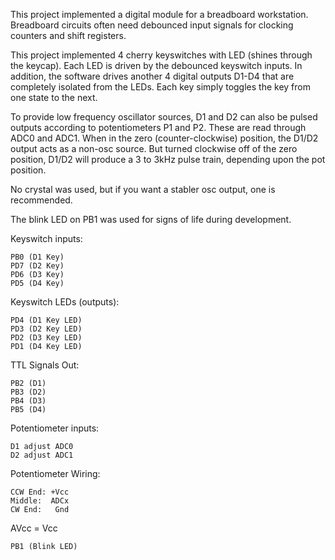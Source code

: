 This project implemented a digital module for a breadboard workstation.
Breadboard circuits often need debounced input signals for clocking
counters and shift registers.

This project implemented 4 cherry keyswitches with LED (shines through
the keycap). Each LED is driven by the debounced keyswitch inputs. In
addition, the software drives another 4 digital outputs D1-D4 that are 
completely isolated from the LEDs. Each key simply toggles the key
from one state to the next.

To provide low frequency oscillator sources, D1 and D2 can also be
pulsed outputs according to potentiometers P1 and P2. These are 
read through ADC0 and ADC1. When in the zero (counter-clockwise)
position, the D1/D2 output acts as a non-osc source. But turned
clockwise off of the zero position, D1/D2 will produce a 3 to 3kHz
pulse train, depending upon the pot position.

No crystal was used, but if you want a stabler osc output, one is
recommended.

The blink LED on PB1 was used for signs of life during development.

Keyswitch inputs:

	PB0 (D1 Key)
	PD7 (D2 Key)
	PD6 (D3 Key)
	PD5 (D4 Key)

Keyswitch LEDs (outputs):

	PD4 (D1 Key LED)
	PD3 (D2 Key LED)
	PD2 (D3 Key LED)
	PD1 (D4 Key LED)
	
TTL Signals Out:

	PB2 (D1)
	PB3 (D2)
	PB4 (D3)
	PB5 (D4)

Potentiometer inputs:

	D1 adjust ADC0
	D2 adjust ADC1

Potentiometer Wiring:

	CCW End: +Vcc
	Middle:	 ADCx
	CW End:	  Gnd

AVcc = Vcc

	PB1 (Blink LED)
